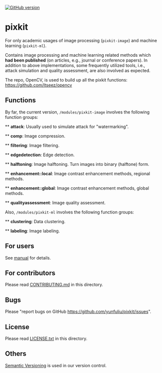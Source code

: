 [![GitHub version](https://badge.fury.io/gh/yunfuliu%2Fpixkit.png)](http://badge.fury.io/gh/yunfuliu%2Fpixkit)

pixkit
======
For only academic usages of image processing (`pixkit-image`) and machine learning (`pixkit-ml`).

Contains image processing and machine learning related methods which <b>had been published</b> (on articles, e.g., journal or conference papers). 
In addition to above implementations, some frequently utilized tools, i.e., attack simulation and quality assessment, are also involved as expected.

The repo, OpenCV, is used to build up all the pixkit functions: <https://github.com/Itseez/opencv>

Functions
---------
By far, the current version, `/modules/pixkit-image` involves the following function groups:

** **attack**: Usually used to simulate attack for "watermarking".

** **comp**: Image compression.

** **filtering**: Image filtering.

** **edgedetection**: Edge detection.

** **halftoning**: Image halftoning. Turn images into binary (halftone) form.

** **enhancement::local**: Image contrast enhancement methods, regional methods.

** **enhancement::global**: Image contrast enhancement methods, global methods.

** **qualityassessment**: Image quality assessment.

Also, `/modules/pixkit-ml` involves the following function groups:

** **clustering**: Data clustering.

** **labeling**: Image labeling.

For users
---------
See [manual](https://github.com/yunfuliu/pixkit/blob/master/MANUAL.md) for details.

For contributors
----------------
Please read [CONTRIBUTING.md](https://github.com/yunfuliu/pixkit/blob/master/CONTRIBUTING.md) in this directory.

Bugs
----
Please "report bugs on GitHub <https://github.com/yunfuliu/pixkit/issues>".

License
-------
Please read [LICENSE.txt](https://github.com/yunfuliu/pixkit/blob/master/LICENSE.txt) in this directory.

Others
------
[Semantic Versioning](http://semver.org/) is used in our version control.
